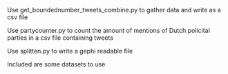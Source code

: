 Use get_boundednumber_tweets_combine.py to gather data and write as a csv file

Use partycounter.py to count the amount of mentions of Dutch policital parties in a csv file containing tweets

Use splitten.py to write a gephi readable file

Included are some datasets to use

